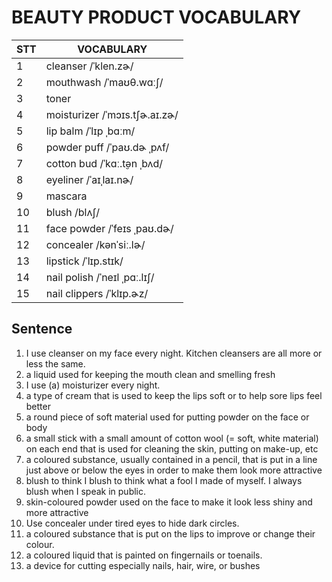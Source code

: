 # BEAUTY PRODUCT VOCABULARY

| STT | VOCABULARY                    |
| --- | ----------------------------- |
| 1   | cleanser /ˈklen.zɚ/           |
| 2   | mouthwash /ˈmaʊθ.wɑːʃ/        |
| 3   | toner                         |
| 4   | moisturizer /ˈmɔɪs.tʃɚ.aɪ.zɚ/ |
| 5   | lip balm /ˈlɪp ˌbɑːm/         |
| 6   | powder puff /ˈpaʊ.dɚ ˌpʌf/    |
| 7   | cotton bud /ˈkɑː.t̬ən ˌbʌd/    |
| 8   | eyeliner /ˈaɪˌlaɪ.nɚ/         |
| 9   | mascara                       |
| 10  | blush /blʌʃ/                  |
| 11  | face powder /ˈfeɪs ˌpaʊ.dɚ/   |
| 12  | concealer /kənˈsiː.lɚ/        |
| 13  | lipstick /ˈlɪp.stɪk/          |
| 14  | nail polish /ˈneɪl ˌpɑː.lɪʃ/  |
| 15  | nail clippers /ˈklɪp.ɚz/      |

## Sentence

1. I use cleanser on my face every night. Kitchen cleansers are all more or less the same.
2. a liquid used for keeping the mouth clean and smelling fresh
3. I use (a) moisturizer every night.
4. a type of cream that is used to keep the lips soft or to help sore lips feel better
5. a round piece of soft material used for putting powder on the face or body
6. a small stick with a small amount of cotton wool (= soft, white material) on each end that is used for cleaning the skin, putting on make-up, etc
7. a coloured substance, usually contained in a pencil, that is put in a line just above or below the eyes in order to make them look more attractive
8. blush to think I blush to think what a fool I made of myself. I always blush when I speak in public.
9. skin-coloured powder used on the face to make it look less shiny and more attractive
10. Use concealer under tired eyes to hide dark circles.
11. a coloured substance that is put on the lips to improve or change their colour.
12. a coloured liquid that is painted on fingernails or toenails.
13. a device for cutting especially nails, hair, wire, or bushes
